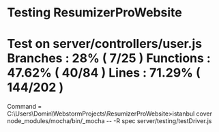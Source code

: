# Testing ResumizerProWebsite

Test on server/controllers/user.js
Branches     : 28% ( 7/25 )
Functions    : 47.62% ( 40/84 )
Lines        : 71.29% ( 144/202 )
================================================================================

Command = C:\Users\Domin\WebstormProjects\ResumizerProWebsite>istanbul cover node_modules/mocha/bin/_mocha -- -R spec server/testing/testDriver.js

